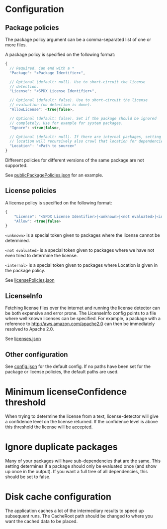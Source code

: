 # Configuration

## Package policies

The package policy argument can be a comma-separated list of one or more files.

A package policy is specified on the following format:

```javascript
{
  // Required. Can end with a *
  "Package": "<Package Identifier>",

  // Optional (default: null). Use to short-circuit the license
  // detection.
  "License": "<SPDX License Identifier>", 

  // Optional (default: false). Use to short-circuit the license
  // evaluation (no detection is done).
  "AllowLicense": <true|false>,

  // Optional (default: false). Set if the package should be ignored
  // completely. Use for example for system packages.
  "Ignore": <true|false>,

  // Optional (default: null). If there are internal packages, setting the
  // location will recursively also crawl that location for dependencies.
  "Location": "<Path to source>"
}
```

Different policies for different versions of the same package are not supported. 

See [publicPackagePolicies.json](src/Main/publicPackagePolicies.json) for an
example.

## License policies

A license policy is specified on the following format:

```javascript
{
    "License": "<SPDX License Identifier>|<unknown>|<not evaluated>|<internal>",
    "Allow": <true|false>
}
```

`<unknown>` is a special token given to packages where the license cannot be determined.

`<not evaluated>` is a special token given to packages where we have not even tried to determine the license.

`<internal>` is a special token given to packages where Location is given in the package policy.

See [licensePolicies.json](src/Main/licensePolicies.json)

## LicenseInfo

Fetching license files over the internet and running the license detector can
be both expensive and error prone. The LicenseInfo config points to a file
where well known licenses can be specified. For example, a package with
a reference to http://aws.amazon.com/apache2.0 can then be immediately resolved
to Apache 2.0.

See [licenses.json](src/Main/licenses.json)

## Other configuration

See [config.json](src/Main/config.json) for the default config. If no paths have
been set for the package or license policies, the default paths are used.

# Minimum licenseConfidence threshold

When trying to determine the license from a text, license-detector will give a
confidence level on the license returned. If the confidence level is above this
threshold the license will be accepted.

# Ignore duplicate packages

Many of your packages will have sub-dependencies that are the same. This setting
determines if a package should only be evaluated once (and show up once in the
output). If you want a full tree of all dependencies, this should be set to false.

# Disk cache configuration

The application caches a lot of the intermediary results to speed up subsequent
runs. The CacheRoot path should be changed to where you want the cached data to
be placed.
